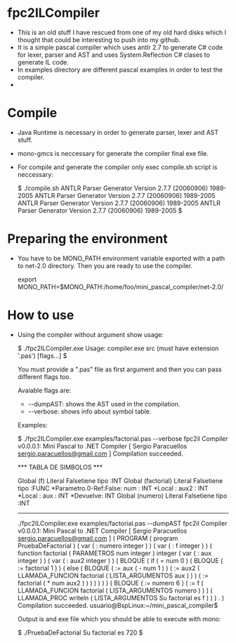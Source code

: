 # fpc2ILCompiler 
* This is an old stuff I have rescued from one of my old hard disks which I thought that could be interesting to push into my github.
* It is a simple pascal compiler which uses antlr 2.7 to generate C# code for lexer, parser and AST and uses System.Reflection C# clases to generate IL code.
* In examples directory are different pascal examples in order to test the compiler. 
* 
# Compile
* Java Runtime is necessary in order to generate parser, lexer and AST stuff. 
* mono-gmcs is neccessary for generate the compiler final exe file.
* For compile and generate the compiler only exec compile.sh script is neccessary:

    $ ./compile.sh 
    ANTLR Parser Generator   Version 2.7.7 (20060906)   1989-2005
    ANTLR Parser Generator   Version 2.7.7 (20060906)   1989-2005
    ANTLR Parser Generator   Version 2.7.7 (20060906)   1989-2005
    ANTLR Parser Generator   Version 2.7.7 (20060906)   1989-2005
    $

# Preparing the environment
* You have to be MONO_PATH environment variable exported with a path to net-2.0 directory. Then you are ready to use the compiler.

    export MONO_PATH=$MONO_PATH:/home/foo/mini_pascal_compiler/net-2.0/

# How to use
* Using the compiler without argument show usage:
  
  $ ./fpc2ILCompiler.exe 
  Usage: compiler.exe src (must have extension '.pas') [flags...]
  $

  You must provide a ".pas" file as first argument and then you can pass different flags too.

  Avaiable flags are: 

  * --dumpAST: shows the AST used in the compilation.
  * --verbose: shows info about symbol table.

  Examples:

  $ ./fpc2ILCompiler.exe examples/factorial.pas --verbose 
  fpc2il Compiler v0.0.0.1: Mini Pascal to .NET Compiler
  [ Sergio Paracuellos <sergio.paracuellos@gmail.com> ]
  Compilation succeeded.

  *** TABLA DE SIMBOLOS ***

  Global (f) Literal Falsetiene tipo :INT
  Global (factorial) Literal Falsetiene tipo :FUNC
        *Parametro.0-Ref:False: num : INT
        *Local : aux2 : INT
        *Local : aux : INT
        *Devuelve: INT
  Global (numero) Literal Falsetiene tipo :INT

  ***********************

  ./fpc2ILCompiler.exe examples/factorial.pas --dumpAST
  fpc2il Compiler v0.0.0.1: Mini Pascal to .NET Compiler
  [ Sergio Paracuellos <sergio.paracuellos@gmail.com> ]
   ( PROGRAM ( program PruebaDeFactorial ) ( var ( : numero integer ) ) ( var ( : f integer ) ) ( function factorial ( PARAMETROS num integer ) integer ( var ( : aux integer ) ) ( var ( : aux2 integer ) ) ( BLOQUE ( if ( = num 0 ) ( BLOQUE ( := factorial 1 ) ) ( else ( BLOQUE ( := aux ( - num 1 ) ) ( := aux2 ( LLAMADA_FUNCION factorial ( LISTA_ARGUMENTOS aux ) ) ) ( := factorial ( * num aux2 ) ) ) ) ) ) ) ( BLOQUE ( := numero 6 ) ( := f ( LLAMADA_FUNCION factorial ( LISTA_ARGUMENTOS numero ) ) ) ( LLAMADA_PROC writeln ( LISTA_ARGUMENTOS Su factorial es  f ) ) ) . )
   Compilation succeeded.
   usuario@BspLinux:~/mini_pascal_compiler$  

   Output is and exe file which you should be able to execute with mono:

   $ ./PruebaDeFactorial 
   Su factorial es 720
   $ 
